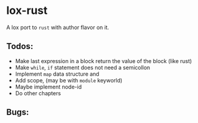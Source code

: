 # lox-rust

A lox port to `rust` with author flavor on it.

## Todos:
- Make last expression in a block return the value of the block (like rust)
- Make `while`, `if` statement does not need a semicollon
- Implement `map` data structure and
- Add scope, (may be with `module` keyworld)
- Maybe implement node-id
- Do other chapters

## Bugs:
